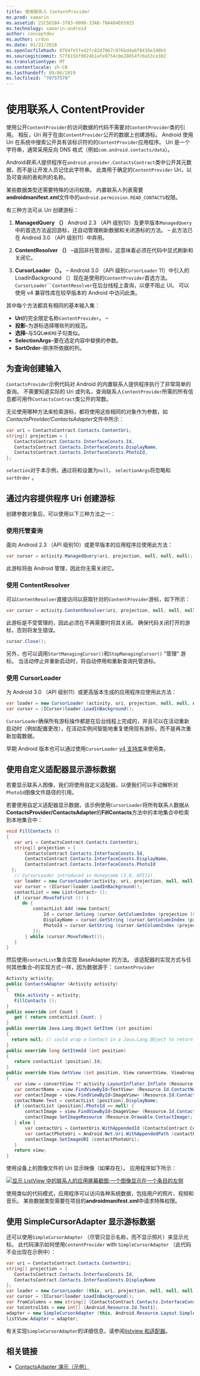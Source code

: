 ```yaml
---
title: 使用联系人 ContentProvider
ms.prod: xamarin
ms.assetid: 21C5D1B4-3783-6090-33AB-78A484E65925
ms.technology: xamarin-android
author: conceptdev
ms.author: crdun
ms.date: 01/22/2018
ms.openlocfilehash: 0784fe5fe42fc82d7067c976bdda6f0436e140b5
ms.sourcegitcommit: 57f815bf0024b1afe9754c0e28054fc0a53ce302
ms.translationtype: MT
ms.contentlocale: zh-CN
ms.lasthandoff: 09/06/2019
ms.locfileid: "70757579"
---
```

# <a name="using-the-contacts-contentprovider"></a>使用联系人 ContentProvider

使用公开`ContentProvider`的访问数据的代码不需要对`ContentProvider`类的引用。 相反，Uri 用于在由`ContentProvider`公开的数据上创建游标。 Android 使用 Uri 在系统中搜索公开具有该标识符的的`ContentProvider`应用程序。 Uri 是一个字符串，通常采用反向 DNS 格式（例如`com.android.contacts/data`）。

Android*联系人*提供程序在`android.provider.ContactsContract`类中公开其元数据，而不是让开发人员记住此字符串。 此类用于确定的`ContentProvider` Uri，以及可查询的表和列的名称。

某些数据类型还需要特殊的访问权限。 内置联系人列表需要**androidmanifest.xml**文件中的`android.permission.READ_CONTACTS`权限。

有三种方法可从 Uri 创建游标：

1. **ManagedQuery （）** Android 2.3 （API 级别10）及更早版本`ManagedQuery`中的首选方法返回游标，还自动管理刷新数据和关闭游标的方法。 &ndash; 此方法已在 Android 3.0 （API 级别11）中弃用。

1. **ContentResolver （）** &ndash;返回非托管游标，这意味着必须在代码中显式刷新和关闭它。

1. **CursorLoader （）。** &ndash; Android 3.0 （API 级别`CursorLoader` 11）中引入的 LoadInBackground （）现在是使用的`ContentProvider`首选方法。 `CursorLoader``ContentResolver`在后台线程上查询，以便不阻止 UI。
   可以使用 v4 兼容性库在较早版本的 Android 中访问此类。

其中每个方法都具有相同的基本输入集：

- **Uri**的完全限定名称`ContentProvider`。 &ndash;
- **投影**&ndash;为游标选择哪些列的规范。
- **选择**&ndash;与SQL`WHERE`子句类似。
- **SelectionArgs**&ndash;要在选定内容中替换的参数。
- **SortOrder**&ndash;排序所依据的列。

## <a name="creating-inputs-for-a-query"></a>为查询创建输入

`ContactsProvider`示例代码对 Android 的内置联系人提供程序执行了非常简单的查询。 不需要知道实际的 Uri 或列名，查询联系人`ContentProvider`所需的所有信息都可用作`ContactsContract`类公开的常数。

无论使用哪种方法来检索游标，都将使用这些相同的对象作为参数，如*ContactsProvider/ContactsAdapter*文件中所示：

```csharp
var uri = ContactsContract.Contacts.ContentUri;
string[] projection = {
   ContactsContract.Contacts.InterfaceConsts.Id,
   ContactsContract.Contacts.InterfaceConsts.DisplayName,
   ContactsContract.Contacts.InterfaceConsts.PhotoId,
};
```

`selection`对于本示例，通过将和设置为`null`， `selectionArgs`将忽略和`sortOrder` 。

## <a name="creating-a-cursor-from-a-content-provider-uri"></a>通过内容提供程序 Uri 创建游标

创建参数对象后，可以使用以下三种方法之一：

### <a name="using-a-managed-query"></a>使用托管查询

面向 Android 2.3 （API 级别10）或更早版本的应用程序应使用此方法：

```csharp
var cursor = activity.ManagedQuery(uri, projection, null, null, null);
```

此游标将由 Android 管理，因此你无需关闭它。

### <a name="using-contentresolver"></a>使用 ContentResolver

可以`ContentResolver`直接访问以获取针对的`ContentProvider`游标，如下所示：

```csharp
var cursor = activity.ContentResolver(uri, projection, null, null, null);
```

此游标是不受管理的，因此必须在不再需要时将其关闭。
确保代码关闭打开的游标，否则将发生错误。

```csharp
cursor.Close();
```

另外，也可以调用`StartManagingCursor()`和`StopManagingCursor()` "管理" 游标。 当活动停止并重新启动时，将自动停用和重新查询托管游标。

### <a name="using-cursorloader"></a>使用 CursorLoader

为 Android 3.0 （API 级别11）或更高版本生成的应用程序应使用此方法：

```csharp
var loader = new CursorLoader (activity, uri, projection, null, null, null);
var cursor = (ICursor)loader.LoadInBackground();
```

`CursorLoader`确保所有游标操作都是在后台线程上完成的，并且可以在活动重新启动时（例如配置更改），在活动实例间智能地重复使用现有游标，而不是再次重新加载数据。

早期 Android 版本也可以通过使用`CursorLoader` [v4 支持库](https://developer.android.com/tools/support-library/index.html)来使用类。

## <a name="displaying-the-cursor-data-with-a-custom-adapter"></a>使用自定义适配器显示游标数据

若要显示联系人图像，我们将使用自定义适配器，以便我们可以手动解析对`PhotoId`图像文件路径的引用。

若要使用自定义适配器显示数据，该示例使用`CursorLoader`将所有联系人数据从**ContactsProvider/ContactsAdapter**的**FillContacts**方法中的本地集合中检索到本地集合中：

```csharp
void FillContacts ()
{
   var uri = ContactsContract.Contacts.ContentUri;
   string[] projection = {
       ContactsContract.Contacts.InterfaceConsts.Id,
       ContactsContract.Contacts.InterfaceConsts.DisplayName,
       ContactsContract.Contacts.InterfaceConsts.PhotoId
  };
   // CursorLoader introduced in Honeycomb (3.0, API11)
   var loader = new CursorLoader(activity, uri, projection, null, null, null);
   var cursor = (ICursor)loader.LoadInBackground();
   contactList = new List<Contact> ();
   if (cursor.MoveToFirst ()) {
      do {
          contactList.Add (new Contact{
              Id = cursor.GetLong (cursor.GetColumnIndex (projection [0])),
              DisplayName = cursor.GetString (cursor.GetColumnIndex (projection [1])),
              PhotoId = cursor.GetString (cursor.GetColumnIndex (projection [2]))
          });
       } while (cursor.MoveToNext());
   }
}
```

然后使用`contactList`集合实现 BaseAdapter 的方法。 该适配器的实现方式与任何其他集合&ndash;的实现方式一样，因为数据源于： `ContentProvider`

```csharp
Activity activity;
public ContactsAdapter (Activity activity)
{
   this.activity = activity;
   FillContacts ();
}
public override int Count {
   get { return contactList.Count; }
}
public override Java.Lang.Object GetItem (int position)
{
  return null; // could wrap a Contact in a Java.Lang.Object to return it here if needed
}
public override long GetItemId (int position)
{
   return contactList [position].Id;
}
public override View GetView (int position, View convertView, ViewGroup parent)
{
   var view = convertView ?? activity.LayoutInflater.Inflate (Resource.Layout.ContactListItem, parent, false);
   var contactName = view.FindViewById<TextView> (Resource.Id.ContactName);
   var contactImage = view.FindViewById<ImageView> (Resource.Id.ContactImage);
   contactName.Text = contactList [position].DisplayName;
   if (contactList [position].PhotoId == null) {
       contactImage = view.FindViewById<ImageView> (Resource.Id.ContactImage);
       contactImage.SetImageResource (Resource.Drawable.ContactImage);
   } else {
       var contactUri = ContentUris.WithAppendedId (ContactsContract.Contacts.ContentUri, contactList [position].Id);
       var contactPhotoUri = Android.Net.Uri.WithAppendedPath (contactUri, Contacts.Photos.ContentDirectory);
       contactImage.SetImageURI (contactPhotoUri);
   }
   return view;
}
```

使用设备上的图像文件的 Uri 显示映像（如果存在）。 应用程序如下所示：

[![显示 ListView 中的联系人的应用屏幕截图;一个图像显示在一个条目的左侧](contacts-contentprovider-images/contactsprovider.png)](contacts-contentprovider-images/contactsprovider.png#lightbox)

使用类似的代码模式，应用程序可以访问各种系统数据，包括用户的照片、视频和音乐。
某些数据类型需要在项目的**androidmanifest.xml**中请求特殊权限。

## <a name="displaying-the-cursor-data-with-a-simplecursoradapter"></a>使用 SimpleCursorAdapter 显示游标数据

还可以使用`SimpleCursorAdapter` （尽管只显示名称，而不显示照片）来显示光标。 此代码演示如何使用`ContentProvider` with `SimpleCursorAdapter` （此代码不会出现在示例中）：

```csharp
var uri = ContactsContract.Contacts.ContentUri;
string[] projection = {
   ContactsContract.Contacts.InterfaceConsts.Id,
   ContactsContract.Contacts.InterfaceConsts.DisplayName
};
var loader = new CursorLoader (this, uri, projection, null, null, null);
var cursor = (ICursor)loader.LoadInBackground();
var fromColumns = new string[] {ContactsContract.Contacts.InterfaceConsts.DisplayName};
var toControlIds = new int[] {Android.Resource.Id.Text1};
adapter = new SimpleCursorAdapter (this, Android.Resource.Layout.SimpleListItem1, cursor, fromColumns, toControlsIds);
listView.Adapter = adapter;
```

有关实现`SimpleCursorAdapter`的详细信息，请参阅[listview 和适配器](~/android/user-interface/layouts/list-view/index.md)。

## <a name="related-links"></a>相关链接

- [ContactsAdapter 演示（示例）](https://docs.microsoft.com/samples/xamarin/monodroid-samples/platformfeatures-contactsadapterdemo)
